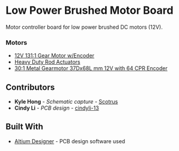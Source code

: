 # Low Power Brushed Motor Board

Motor controller board for low power brushed DC motors (12V).

### Motors

* [12V 131:1 Gear Motor w/Encoder](https://www.robotshop.com/en/12v-1311-gear-motor-encoder.html#Specifications)
* [Heavy Duty Rod Actuators](https://www.firgelliauto.ca/collections/400lbs-to-1000lbs/products/heavy-duty)
* [30:1 Metal Gearmotor 37Dx68L mm 12V with 64 CPR Encoder](https://www.pololu.com/product/4752)

## Contributors

* **Kyle Hong** - *Schematic capture* - [Scotrus](https://github.com/Scotrus)
* **Cindy Li** - *PCB design* - [cindyli-13](https://github.com/cindyli-13)

## Built With

* [Altium Designer](https://www.altium.com/) - PCB design software used

